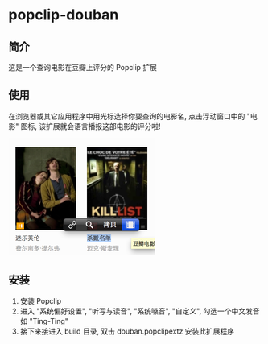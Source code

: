 # popclip-douban

## 简介
这是一个查询电影在豆瓣上评分的 Popclip 扩展

## 使用
在浏览器或其它应用程序中用光标选择你要查询的电影名, 点击浮动窗口中的 "电影" 图标, 该扩展就会语言播报这部电影的评分啦!

![popclip-douban](https://raw.githubusercontent.com/dreamersdw/popclip-douban/master/screenshot/pop-clip.png)

## 安装
1. 安装 Popclip
2. 进入 "系统偏好设置", "听写与读音", "系统嗓音", "自定义", 勾选一个中文发音如 "Ting-Ting"
3. 接下来接进入 build 目录, 双击 douban.popclipextz 安装此扩展程序

